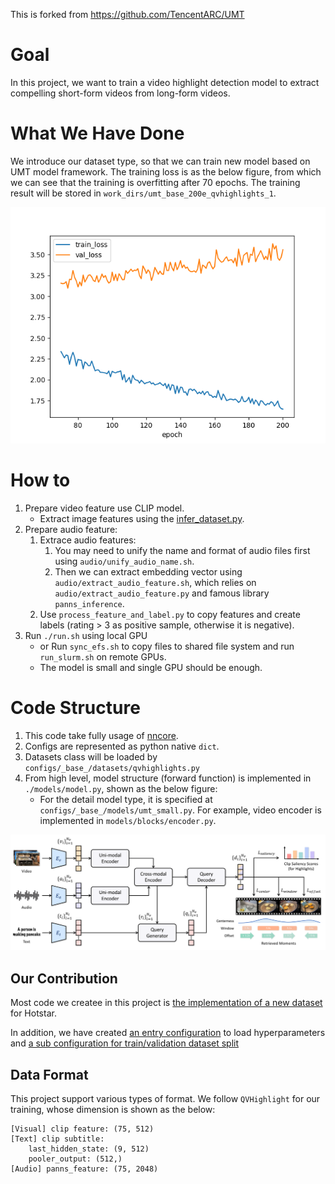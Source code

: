 This is forked from https://github.com/TencentARC/UMT

# Goal

In this project, we want to train a video highlight detection model to extract compelling short-form videos from long-form videos.

# What We Have Done

We introduce our dataset type, so that we can train new model based on UMT model framework. The training loss is as the below figure, from which we can see that the training is overfitting after 70 epochs. The training result will be stored in `work_dirs/umt_base_200e_qvhighlights_1`.

![](./images/metrics.png)

# How to

1. Prepare video feature use CLIP model.
    - Extract image features using the [infer_dataset.py](https://github.com/hotstar/media_understanding_univtg/blob/master/infer_dataset.py).
3. Prepare audio feature:
    1. Extrace audio features:
        1. You may need to unify the name and format of audio files first using `audio/unify_audio_name.sh`.
        2. Then we can extract embedding vector using `audio/extract_audio_feature.sh`, which relies on `audio/extract_audio_feature.py` and famous library `panns_inference`.
    2. Use `process_feature_and_label.py` to copy features and create labels (rating > 3 as positive sample, otherwise it is negative).
4. Run `./run.sh` using local GPU
    - or Run `sync_efs.sh` to copy files to shared file system and run `run_slurm.sh` on remote GPUs.
    - The model is small and single GPU should be enough.

# Code Structure

1. This code take fully usage of [nncore](https://github.com/yeliudev/nncore).
2. Configs are represented as python native `dict`.
3. Datasets class will be loaded by `configs/_base_/datasets/qvhighlights.py`
4. From high level, model structure (forward function) is implemented in `./models/model.py`, shown as the below figure:
    - For the detail model type, it is specified at `configs/_base_/models/umt_small.py`. For example, video encoder is implemented in `models/blocks/encoder.py`.

![](images/model.png)

## Our Contribution

Most code we createe in this project is [the implementation of a new dataset](./datasets/hotstar_highlight_865.py) for Hotstar.

In addition, we have created [an entry configuration](datasets/hotstar_highlight_865.py) to load hyperparameters and [a sub configuration for train/validation dataset split](configs/_base_/datasets/hotstar_highlight_865.py)

## Data Format

This project support various types of format. We follow `QVHighlight` for our training, whose dimension is shown as the below:

```
[Visual] clip feature: (75, 512)
[Text] clip subtitle:
    last_hidden_state: (9, 512)
    pooler_output: (512,)
[Audio] panns_feature: (75, 2048)
```
